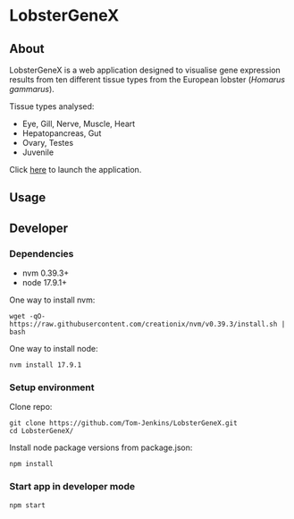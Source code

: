 # LobsterGeneX

## About
LobsterGeneX is a web application designed to visualise gene expression results from ten different tissue types from the European lobster (_Homarus gammarus_).

Tissue types analysed:

* Eye, Gill, Nerve, Muscle, Heart
* Hepatopancreas, Gut
* Ovary, Testes
* Juvenile

Click [here](https://lobstergenex.com/) to launch the application.

## Usage

## Developer

### Dependencies

- nvm 0.39.3+
- node 17.9.1+

One way to install nvm:  
```
wget -qO- https://raw.githubusercontent.com/creationix/nvm/v0.39.3/install.sh | bash
```

One way to install node:  
```
nvm install 17.9.1
```

### Setup environment

Clone repo: 
```
git clone https://github.com/Tom-Jenkins/LobsterGeneX.git
cd LobsterGeneX/
```

Install node package versions from package.json:  
```
npm install
``` 

### Start app in developer mode

```
npm start
```